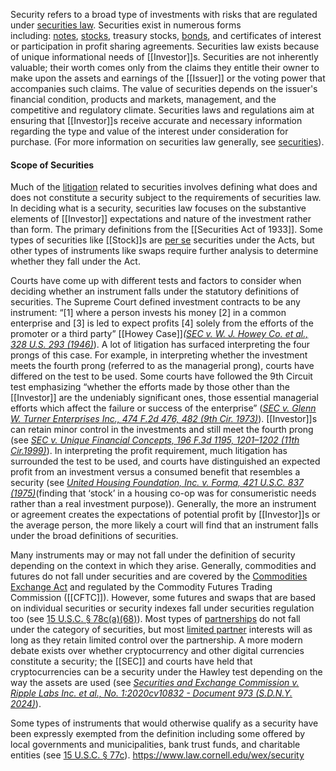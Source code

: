 Security refers to a broad type of investments with risks that are regulated under [securities law](https://www.law.cornell.edu/wex/securities). Securities exist in numerous forms including: [notes](https://www.law.cornell.edu/wex/note), [stocks](https://www.law.cornell.edu/wex/stock), treasury stocks, [bonds](https://www.law.cornell.edu/wex/bond), and certificates of interest or participation in profit sharing agreements. Securities law exists because of unique informational needs of [[Investor]]s. Securities are not inherently valuable; their worth comes only from the claims they entitle their owner to make upon the assets and earnings of the [[Issuer]] or the voting power that accompanies such claims. The value of securities depends on the issuer's financial condition, products and markets, management, and the competitive and regulatory climate. Securities laws and regulations aim at ensuring that [[Investor]]s receive accurate and necessary information regarding the type and value of the interest under consideration for purchase. (For more information on securities law generally, see [securities](https://www.law.cornell.edu/wex/securities)).

#### Scope of Securities

Much of the [litigation](https://www.law.cornell.edu/wex/litigation) related to securities involves defining what does and does not constitute a security subject to the requirements of securities law. In deciding what is a security, securities law focuses on the substantive elements of [[Investor]] expectations and nature of the investment rather than form. The primary definitions from the [[Securities Act of 1933]]. Some types of securities like [[Stock]]s are [per se](https://www.law.cornell.edu/wex/per_se) securities under the Acts, but other types of instruments like swaps require further analysis to determine whether they fall under the Act.

Courts have come up with different tests and factors to consider when deciding whether an instrument falls under the statutory definitions of securities. The Supreme Court defined investment contracts to be any instrument: “[1] where a person invests his money [2] in a common enterprise and [3] is led to expect profits [4] solely from the efforts of the promoter or a third party” [[Howey Case]]_(_[_SEC v. W. J. Howey Co. et al., 328 U.S. 293 (1946)_](https://supreme.justia.com/cases/federal/us/328/293/)). A lot of litigation has surfaced interpreting the four prongs of this case. For example, in interpreting whether the investment meets the fourth prong (referred to as the managerial prong), courts have differed on the test to be used. Some courts have followed the 9th Circuit test emphasizing “whether the efforts made by those other than the [[Investor]] are the undeniably significant ones, those essential managerial efforts which affect the failure or success of the enterprise” ([_SEC v. Glenn W. Turner Enterprises Inc., 474 F.2d 476, 482 (9th Cir. 1973)_](https://casetext.com/case/securities-exchange-v-glenn-w-turner-ent)). [[Investor]]s can retain minor control in the investments and still meet the fourth prong (see [_SEC v. Unique Financial Concepts, 196 F.3d 1195, 1201–1202 (11th Cir.1999)_](https://law.justia.com/cases/federal/appellate-courts/F3/196/1195/601565/)). In interpreting the profit requirement, much litigation has surrounded the test to be used, and courts have distinguished an expected profit from an investment versus a consumed benefit that resembles a security (see [_United Housing Foundation, Inc. v. Forma, 421 U.S.C. 837 (1975)_](https://supreme.justia.com/cases/federal/us/421/837/)(finding that ‘stock’ in a housing co-op was for consumeristic needs rather than a real investment purpose)). Generally, the more an instrument or agreement creates the expectations of potential profit by [[Investor]]s or the average person, the more likely a court will find that an instrument falls under the broad definitions of securities. 

Many instruments may or may not fall under the definition of security depending on the context in which they arise. Generally, commodities and futures do not fall under securities and are covered by the [Commodities Exchange Act](https://www.law.cornell.edu/uscode/text/7/chapter-1) and regulated by the Commodity Futures Trading Commission ([[CFTC]]). However, some futures and swaps that are based on individual securities or security indexes fall under securities regulation too (see [15 U.S.C. § 78c(a)(68)](https://www.law.cornell.edu/definitions/uscode.php?width=840&height=800&iframe=true&def_id=15-USC-1404079475-2067023655&term_occur=999&term_src=)). Most types of [partnerships](https://www.law.cornell.edu/wex/partnership) do not fall under the category of securities, but most [limited partner](https://www.law.cornell.edu/wex/limited_partnership) interests will as long as they retain limited control over the partnership. A more modern debate exists over whether cryptocurrency and other digital currencies constitute a security; the [[SEC]] and courts have held that cryptocurrencies can be a security under the Hawley test depending on the way the assets are used (see [_Securities and Exchange Commission v. Ripple Labs Inc. et al., No. 1:2020cv10832 - Document 973 (S.D.N.Y. 2024)_](https://law.justia.com/cases/federal/district-courts/new-york/nysdce/1:2020cv10832/551082/973/)). 

Some types of instruments that would otherwise qualify as a security have been expressly exempted from the definition including some offered by local governments and municipalities, bank trust funds, and charitable entities (see [15 U.S.C. § 77c](https://www.law.cornell.edu/uscode/text/15/77c)).
https://www.law.cornell.edu/wex/security


